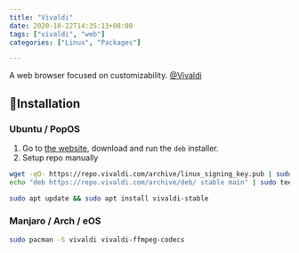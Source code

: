 ```yaml
---
title: "Vivaldi"
date: 2020-10-22T14:35:13+08:00
tags: ["vivaldi", "web"]
categories: ["Linux", "Packages"]

---
```


A web browser focused on customizability. [@Vivaldi](https://vivaldi.com/)

<!--more-->

## 🔽Installation

### Ubuntu / PopOS

1. Go to [the website](https://vivaldi.com/), download and run the `deb` installer.
2. Setup repo manually
```bash
wget -qO- https://repo.vivaldi.com/archive/linux_signing_key.pub | sudo apt-key add -
echo "deb https://repo.vivaldi.com/archive/deb/ stable main" | sudo tee /etc/apt/sources.list.d/vivaldi.list

sudo apt update && sudo apt install vivaldi-stable
```

### Manjaro / Arch / eOS

```bash
sudo pacman -S vivaldi vivaldi-ffmpeg-codecs
```
